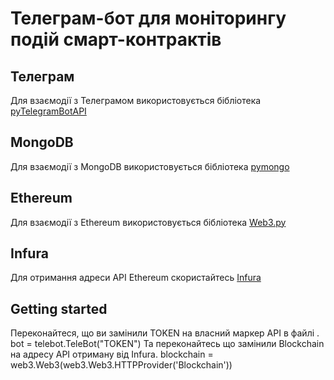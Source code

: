 # Телеграм-бот для моніторингу подій смарт-контрактів
## Телеграм
Для взаємодії з Телеграмом використовується бібліотека [pyTelegramBotAPI](https://github.com/eternnoir/pyTelegramBotAPI)
## MongoDB
Для взаємодії з MongoDB використовується бібліотека [pymongo](https://github.com/mongodb/mongo-python-driver)
## Ethereum
Для взаємодії з Ethereum використовується бібліотека [Web3.py](https://github.com/ethereum/web3.py)
## Infura
Для отримання адреси API Ethereum скористайтесь [Infura](https://infura.io/login)
## Getting started
Переконайтеся, що ви замінили TOKEN на власний маркер API в файлі .
bot = telebot.TeleBot("TOKEN")
Та переконайтесь що замінили Blockchain на адресу API отриману від Infura.
blockchain = web3.Web3(web3.Web3.HTTPProvider('Blockchain'))
